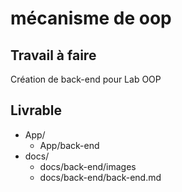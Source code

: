 # mécanisme de oop

## Travail à faire

Création de back-end pour Lab OOP

## Livrable

- App/
  - App/back-end
- docs/
  - docs/back-end/images
  - docs/back-end/back-end.md
